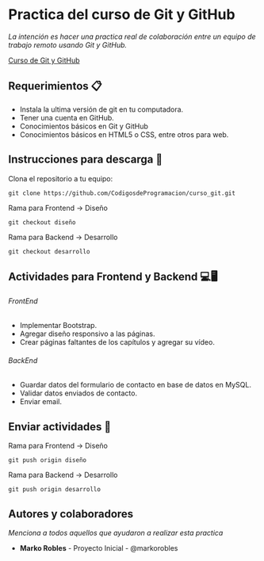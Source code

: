 # Practica del curso de Git y GitHub

*La intención es hacer una practica real de colaboración entre un equipo de trabajo remoto usando Git y GitHub.*

[Curso de Git y GitHub](https://pages.github.com/)

## Requerimientos 📋
- Instala la ultima versión de git en tu computadora.
- Tener una cuenta en GitHub.
- Conocimientos básicos en Git y GitHub
- Conocimientos básicos en HTML5 o CSS, entre otros para web.

## Instrucciones para descarga 🔧
Clona el repositorio a tu equipo:
```
git clone https://github.com/CodigosdeProgramacion/curso_git.git
```
Rama para Frontend -> Diseño

```git checkout diseño```

Rama para Backend -> Desarrollo

```git checkout desarrollo```

## Actividades para Frontend y Backend 💻🖥

###### FrontEnd
- Implementar Bootstrap.
- Agregar diseño responsivo a las páginas.
- Crear páginas faltantes de los capítulos y agregar su vídeo.

###### BackEnd

- Guardar datos del formulario de contacto en base de datos en MySQL.
- Validar datos enviados de contacto.
- Enviar email.

## Enviar actividades 🚀

Rama para Frontend -> Diseño

```git push origin diseño```

Rama para Backend -> Desarrollo

```git push origin desarrollo```


## Autores y colaboradores
*Menciona a todos aquellos que ayudaron a realizar esta practica*
- **Marko Robles** - Proyecto Inicial - @markorobles
